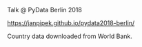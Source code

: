 Talk @ PyData Berlin 2018

https://janpipek.github.io/pydata2018-berlin/

Country data downloaded from World Bank.
